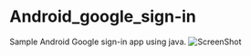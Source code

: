 # Android_google_sign-in
Sample Android Google sign-in app using java.
![ScreenShot](/screenshots/latest.png)
